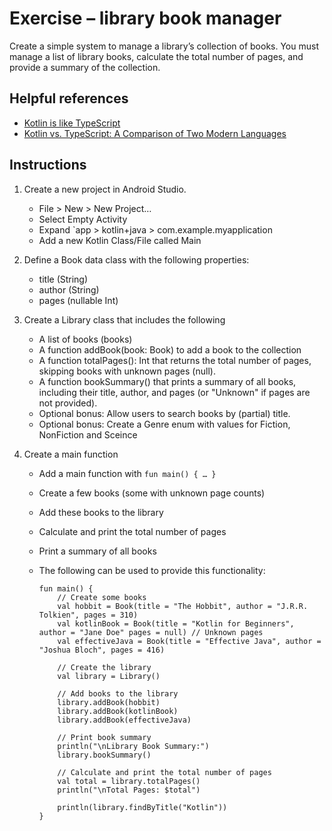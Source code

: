 # Exercise – library book manager

Create a simple system to manage a library’s collection of books. You must manage a list of 
library books, calculate the total number of pages, and provide a summary of the collection.


## Helpful references

- [Kotlin is like TypeScript](https://gi-no.github.io/kotlin-is-like-typescript/)
- [Kotlin vs. TypeScript: A Comparison of Two Modern Languages](https://dopebase.com/kotlin-typescript-comparison-modern-languages)


## Instructions

1.  Create a new project in Android Studio.
    -   File > New > New Project…
    -   Select Empty Activity
    -   Expand `app > kotlin+java > com.example.myapplication
    -   Add a new Kotlin Class/File called Main

1.  Define a Book data class with the following properties:
    -   title (String)
    -   author (String)
    -   pages (nullable Int)

1.  Create a Library class that includes the following
    -   A list of books (books)
    -   A function addBook(book: Book) to add a book to the collection
    -   A function totalPages(): Int that returns the total number of pages, skipping books with unknown pages (null).
    -   A function bookSummary() that prints a summary of all books, including their title, author, and pages (or "Unknown" if pages are not provided).
    -   Optional bonus: Allow users to search books by (partial) title.
    -   Optional bonus: Create a Genre enum with values for Fiction, NonFiction and Sceince

1.  Create a main function
    -   Add a main function with `fun main() { … }`
    -   Create a few books (some with unknown page counts)
    -   Add these books to the library
    -   Calculate and print the total number of pages
    -   Print a summary of all books
    -   The following can be used to provide this functionality:
        
        ```
        fun main() {
            // Create some books
            val hobbit = Book(title = "The Hobbit", author = "J.R.R. Tolkien", pages = 310)
            val kotlinBook = Book(title = "Kotlin for Beginners", author = "Jane Doe" pages = null) // Unknown pages
            val effectiveJava = Book(title = "Effective Java", author = "Joshua Bloch", pages = 416)

            // Create the library
            val library = Library()

            // Add books to the library
            library.addBook(hobbit)
            library.addBook(kotlinBook)
            library.addBook(effectiveJava)

            // Print book summary
            println("\nLibrary Book Summary:")
            library.bookSummary()

            // Calculate and print the total number of pages
            val total = library.totalPages()
            println("\nTotal Pages: $total")

            println(library.findByTitle("Kotlin"))
        }
        ```
